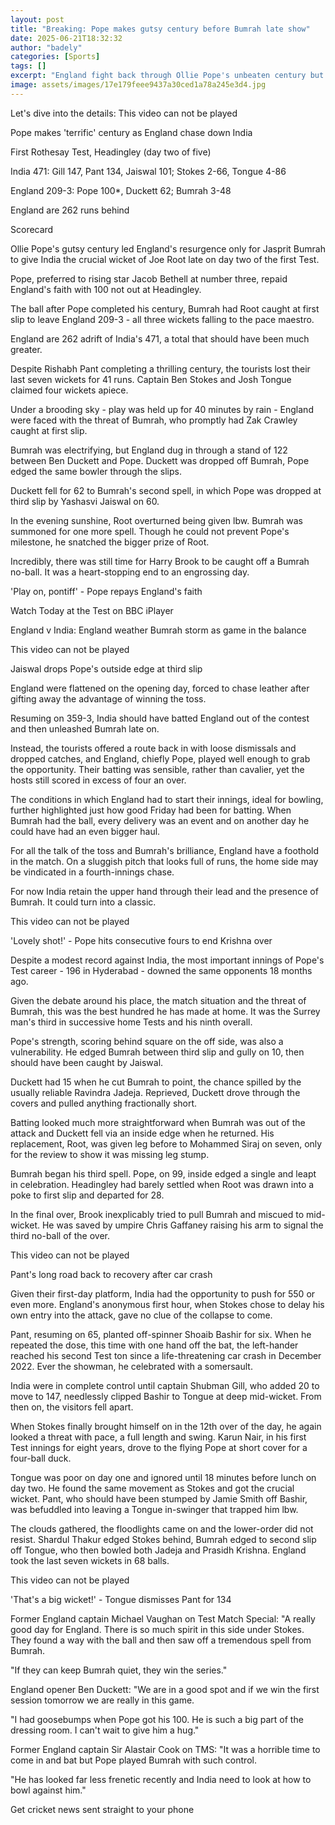 ```yaml
---
layout: post
title: "Breaking: Pope makes gutsy century before Bumrah late show"
date: 2025-06-21T18:32:32
author: "badely"
categories: [Sports]
tags: []
excerpt: "England fight back through Ollie Pope's unbeaten century but Jasprit Bumrah takes the key wicket of Joe Root late on day two of the first Test."
image: assets/images/17e179feee9437a30ced1a78a245e3d4.jpg
---
```


Let's dive into the details: This video can not be played

Pope makes 'terrific' century as England chase down India

First Rothesay Test, Headingley (day two of five)

India 471: Gill 147, Pant 134, Jaiswal 101; Stokes 2-66, Tongue 4-86

England 209-3: Pope 100*, Duckett 62; Bumrah 3-48

England are 262 runs behind

Scorecard

Ollie Pope's gutsy century led England's resurgence only for Jasprit Bumrah to give India the crucial wicket of Joe Root late on day two of the first Test.

Pope, preferred to rising star Jacob Bethell at number three, repaid England's faith with 100 not out at Headingley.

The ball after Pope completed his century, Bumrah had Root caught at first slip to leave England 209-3 - all three wickets falling to the pace maestro.

England are 262 adrift of India's 471, a total that should have been much greater. 

Despite Rishabh Pant completing a thrilling century, the tourists lost their last seven wickets for 41 runs. Captain Ben Stokes and Josh Tongue claimed four wickets apiece.

Under a brooding sky - play was held up for 40 minutes by rain - England were faced with the threat of Bumrah, who promptly had Zak Crawley caught at first slip.

Bumrah was electrifying, but England dug in through a stand of 122 between Ben Duckett and Pope. Duckett was dropped off Bumrah, Pope edged the same bowler through the slips.

Duckett fell for 62 to Bumrah's second spell, in which Pope was dropped at third slip by Yashasvi Jaiswal on 60.

In the evening sunshine, Root overturned being given lbw. Bumrah was summoned for one more spell. Though he could not prevent Pope's milestone, he snatched the bigger prize of Root.

Incredibly, there was still time for Harry Brook to be caught off a Bumrah no-ball. It was a heart-stopping end to an engrossing day.

'Play on, pontiff' - Pope repays England's faith

Watch Today at the Test on BBC iPlayer

England v India: England weather Bumrah storm as game in the balance

This video can not be played

Jaiswal drops Pope's outside edge at third slip

England were flattened on the opening day, forced to chase leather after gifting away the advantage of winning the toss.

Resuming on 359-3, India should have batted England out of the contest and then unleashed Bumrah late on.

Instead, the tourists offered a route back in with loose dismissals and dropped catches, and England, chiefly Pope, played well enough to grab the opportunity. Their batting was sensible, rather than cavalier, yet the hosts still scored in excess of four an over.

The conditions in which England had to start their innings, ideal for bowling, further highlighted just how good Friday had been for batting. When Bumrah had the ball, every delivery was an event and on another day he could have had an even bigger haul.

For all the talk of the toss and Bumrah's brilliance, England have a foothold in the match. On a sluggish pitch that looks full of runs, the home side may be vindicated in a fourth-innings chase.

For now India retain the upper hand through their lead and the presence of Bumrah. It could turn into a classic.

This video can not be played

'Lovely shot!' - Pope hits consecutive fours to end Krishna over

Despite a modest record against India, the most important innings of Pope's Test career - 196 in Hyderabad - downed the same opponents 18 months ago.

Given the debate around his place, the match situation and the threat of Bumrah, this was the best hundred he has made at home. It was the Surrey man's third in successive home Tests and his ninth overall.

Pope's strength, scoring behind square on the off side, was also a vulnerability. He edged Bumrah between third slip and gully on 10, then should have been caught by Jaiswal.

Duckett had 15 when he cut Bumrah to point, the chance spilled by the usually reliable Ravindra Jadeja. Reprieved, Duckett drove through the covers and pulled anything fractionally short.

Batting looked much more straightforward when Bumrah was out of the attack and Duckett fell via an inside edge when he returned. His replacement, Root, was given leg before to Mohammed Siraj on seven, only for the review to show it was missing leg stump.

Bumrah began his third spell. Pope, on 99, inside edged a single and leapt in celebration. Headingley had barely settled when Root was drawn into a poke to first slip and departed for 28.

In the final over, Brook inexplicably tried to pull Bumrah and miscued to mid-wicket. He was saved by umpire Chris Gaffaney raising his arm to signal the third no-ball of the over.

This video can not be played

Pant's long road back to recovery after car crash

Given their first-day platform, India had the opportunity to push for 550 or even more. England's anonymous first hour, when Stokes chose to delay his own entry into the attack, gave no clue of the collapse to come.

Pant, resuming on 65, planted off-spinner Shoaib Bashir for six. When he repeated the dose, this time with one hand off the bat, the left-hander reached his second Test ton since a life-threatening car crash in December 2022. Ever the showman, he celebrated with a somersault.

India were in complete control until captain Shubman Gill, who added 20 to move to 147, needlessly clipped Bashir to Tongue at deep mid-wicket. From then on, the visitors fell apart.

When Stokes finally brought himself on in the 12th over of the day, he again looked a threat with pace, a full length and swing. Karun Nair, in his first Test innings for eight years, drove to the flying Pope at short cover for a four-ball duck.

Tongue was poor on day one and ignored until 18 minutes before lunch on day two. He found the same movement as Stokes and got the crucial wicket. Pant, who should have been stumped by Jamie Smith off Bashir, was befuddled into leaving a Tongue in-swinger that trapped him lbw.

The clouds gathered, the floodlights came on and the lower-order did not resist. Shardul Thakur edged Stokes behind, Bumrah edged to second slip off Tongue, who then bowled both Jadeja and Prasidh Krishna. England took the last seven wickets in 68 balls.

This video can not be played

'That's a big wicket!' - Tongue dismisses Pant for 134

Former England captain Michael Vaughan on Test Match Special: "A really good day for England. There is so much spirit in this side under Stokes. They found a way with the ball and then saw off a tremendous spell from Bumrah.

"If they can keep Bumrah quiet, they win the series."

England opener Ben Duckett: "We are in a good spot and if we win the first session tomorrow we are really in this game.

"I had goosebumps when Pope got his 100. He is such a big part of the dressing room. I can't wait to give him a hug."

Former England captain Sir Alastair Cook on TMS: "It was a horrible time to come in and bat but Pope played Bumrah with such control.

"He has looked far less frenetic recently and India need to look at how to bowl against him."

Get cricket news sent straight to your phone

